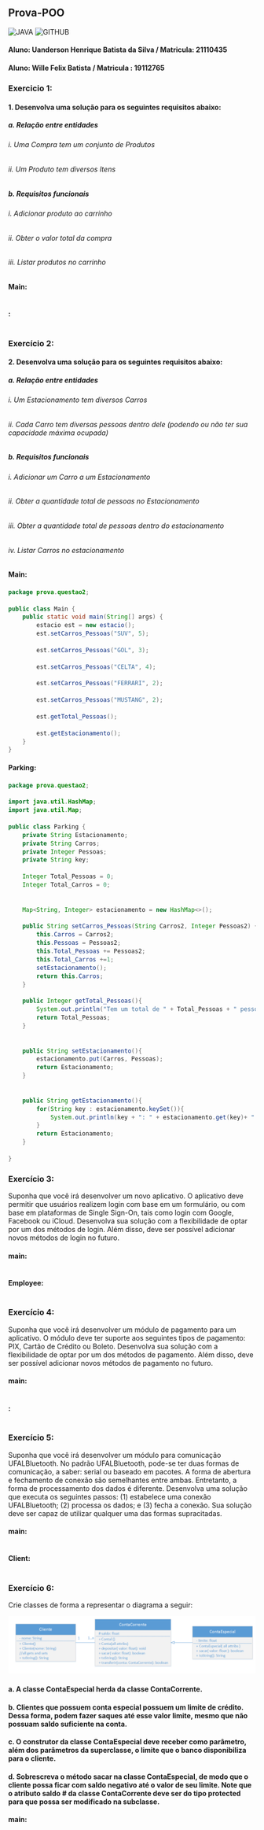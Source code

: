 ## Prova-POO

![JAVA](https://custom-icon-badges.herokuapp.com/badge/Java-C63842?style=for-the-badge&logo=icons8-javaf&logoColor=black)
![GITHUB](https://img.shields.io/badge/Programação_Orientada_a_Objetos-black?style=for-the-badge&logo=GitHub&logoColor=white)

#### Aluno: Uanderson Henrique Batista da Silva  /   Matricula: 21110435
#### Aluno: Wille Felix Batista / Matricula : 19112765

### **Exercicio 1:**
#### 1. Desenvolva uma solução para os seguintes requisitos abaixo:
 ##### a. Relação entre entidades
  ###### i. Uma Compra tem um conjunto de Produtos
  ###### ii. Um Produto tem diversos Itens
 ##### b. Requisitos funcionais
  ###### i. Adicionar produto ao carrinho
  ###### ii. Obter o valor total da compra
  ###### iii. Listar produtos no carrinho
#### Main:
```java
```
#### :
```java

```
### **Exercício 2:** 
#### 2. Desenvolva uma solução para os seguintes requisitos abaixo:
##### a. Relação entre entidades
###### i. Um Estacionamento tem diversos Carros
###### ii. Cada Carro tem diversas pessoas dentro dele (podendo ou não ter sua capacidade máxima ocupada)
##### b. Requisitos funcionais
###### i. Adicionar um Carro a um Estacionamento
###### ii. Obter a quantidade total de pessoas no Estacionamento
###### iii. Obter a quantidade total de pessoas dentro do estacionamento
###### iv. Listar Carros no estacionamento

#### Main:

```java
package prova.questao2;

public class Main {
    public static void main(String[] args) {
        estacio est = new estacio();
        est.setCarros_Pessoas("SUV", 5);

        est.setCarros_Pessoas("GOL", 3);

        est.setCarros_Pessoas("CELTA", 4);

        est.setCarros_Pessoas("FERRARI", 2);

        est.setCarros_Pessoas("MUSTANG", 2);
        
        est.getTotal_Pessoas();

        est.getEstacionamento();
    }  
}

```

#### Parking:
```java
package prova.questao2;

import java.util.HashMap;
import java.util.Map;

public class Parking {
    private String Estacionamento;
    private String Carros;
    private Integer Pessoas;
    private String key;

    Integer Total_Pessoas = 0;
    Integer Total_Carros = 0;
    

    Map<String, Integer> estacionamento = new HashMap<>();

    public String setCarros_Pessoas(String Carros2, Integer Pessoas2) {
        this.Carros = Carros2;
        this.Pessoas = Pessoas2;
        this.Total_Pessoas += Pessoas2;
        this.Total_Carros +=1;
        setEstacionamento();
        return this.Carros;
	}

    public Integer getTotal_Pessoas(){
        System.out.println("Tem um total de " + Total_Pessoas + " pessoas no estacionamento e um total de " + Total_Carros + " carros no estacionamento.");
        return Total_Pessoas;
    }

    
    public String setEstacionamento(){
        estacionamento.put(Carros, Pessoas);
        return Estacionamento;
    }


    public String getEstacionamento(){
        for(String key : estacionamento.keySet()){
            System.out.println(key + ": " + estacionamento.get(key)+ " pessoas.");
        }
		return Estacionamento;
    }

}

```

### **Exercício 3:** 

Suponha que você irá desenvolver um novo aplicativo. O aplicativo
deve permitir que usuários realizem login com base em um formulário,
ou com base em plataformas de Single Sign-On, tais como login com
Google, Facebook ou iCloud. Desenvolva sua solução com a
flexibilidade de optar por um dos métodos de login. Além disso, deve
ser possível adicionar novos métodos de login no futuro.

#### main:

```java

```
#### Employee:
```java

```


### **Exercício 4:** 
Suponha que você irá desenvolver um módulo de pagamento para um
aplicativo. O módulo deve ter suporte aos seguintes tipos de
pagamento: PIX, Cartão de Crédito ou Boleto. Desenvolva sua solução
com a flexibilidade de optar por um dos métodos de pagamento. Além
disso, deve ser possível adicionar novos métodos de pagamento no
futuro.

#### main:

```java

```
#### :

```java

```

### **Exercício 5:** 

Suponha que você irá desenvolver um módulo para comunicação
UFALBluetooth. No padrão UFALBluetooth, pode-se ter duas formas de
comunicação, a saber: serial ou baseado em pacotes. A forma de
abertura e fechamento de conexão são semelhantes entre ambas.
Entretanto, a forma de processamento dos dados é diferente.
Desenvolva uma solução que executa os seguintes passos: (1)
estabelece uma conexão UFALBluetooth; (2) processa os dados; e (3)
fecha a conexão. Sua solução deve ser capaz de utilizar qualquer uma
das formas supracitadas.


#### main:

```java

```
#### Client:

```java

```


### **Exercício 6:**

Crie classes de forma a representar o diagrama a seguir:

<div>
    <img src="imgs/questao6.png">
</div>

#### a. A classe ContaEspecial herda da classe ContaCorrente.
#### b. Clientes que possuem conta especial possuem um limite de crédito. Dessa forma, podem fazer saques até esse valor limite, mesmo que não possuam saldo suficiente  na conta.
#### c. O construtor da classe ContaEspecial deve receber como parâmetro, além dos parâmetros da superclasse, o limite que o banco disponibiliza para o cliente.
#### d. Sobrescreva o método sacar na classe ContaEspecial, de modo que o cliente possa ficar com saldo negativo até o valor de seu limite. Note que o atributo saldo # da classe ContaCorrente deve ser do tipo protected para que possa ser modificado na subclasse.

#### main:

```java

```





